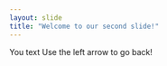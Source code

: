 ```yaml
---
layout: slide
title: "Welcome to our second slide!"
---
```

You text
Use the left arrow to go back!
